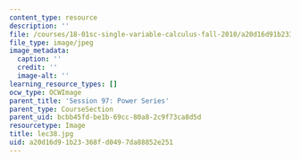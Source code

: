 ```yaml
---
content_type: resource
description: ''
file: /courses/18-01sc-single-variable-calculus-fall-2010/a20d16d91b23368fd0497da88852e251_lec38.jpg
file_type: image/jpeg
image_metadata:
  caption: ''
  credit: ''
  image-alt: ''
learning_resource_types: []
ocw_type: OCWImage
parent_title: 'Session 97: Power Series'
parent_type: CourseSection
parent_uid: bcbb45fd-be1b-69cc-80a8-2c9f73ca8d5d
resourcetype: Image
title: lec38.jpg
uid: a20d16d9-1b23-368f-d049-7da88852e251
---
```

